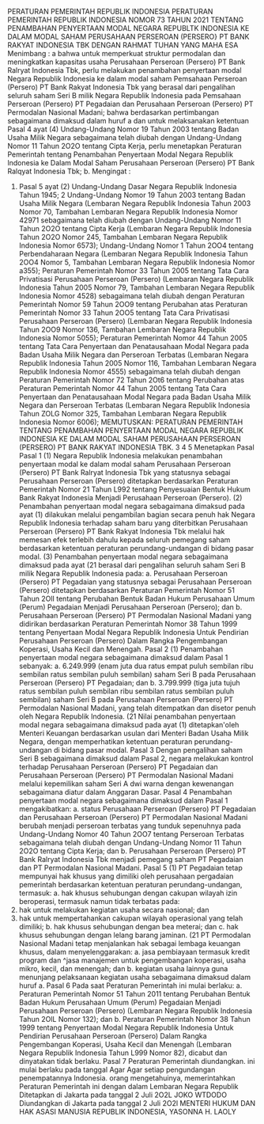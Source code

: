  PERATURAN PEMERINTAH REPUBLIK INDONESIA PERATURAN PEMERINTAH REPUBLIK INDONESIA NOMOR 73 TAHUN 2021 TENTANG PENAMBAHAN PENYERTAAN MODAL NEGARA REPUBLTK INDONESIA KE DALAM MODAL SAHAM PERUSAHAAN PERSEROAN (PERSERO} PT BANK RAKYAT INDONESIA TBK
DENGAN RAHMAT TUHAN YANG MAHA ESA
Menimbang :
 a bahwa untuk memperkuat struktur permodalan dan meningkatkan kapasitas usaha Perusahaan Perseroan (Persero) PT Bank Ralryat Indonesia Tbk, perlu melakukan penambahan penyertaan modal Negara Republik Indonesia ke dalam modal saham Pemsahaan Perseroan (Persero) PT Bank Rakyat Indonesia Tbk yang berasal dari pengalihan seluruh saham Seri B milik Negara Republik Indonesia pada Pemsahaan Perseroan (Persero) PT Pegadaian dan Perusahaan Perseroan (Persero) PT Permodalan Nasional Madani; bahwa berdasarkan pertimbangan sebagaimana dimaksud dalam huruf a dan untuk melaksanakan ketentuan Pasal 4 ayat (4) Undang-Undang Nomor 19 Tahun 2003 tentang Badan Usaha Milik Negara sebagaimana telah diubah dengan Undang-Undang Nomor 11 Tahun 2O2O tentang Cipta Kerja, perlu menetapkan Peraturan Pemerintah tentang Penambahan Penyertaan Modal Negara Republik lndonesia ke Dalam Modal Saham Perusahaan Perseroan (Persero) PT Bank Ralqyat Indonesia Tbk;
b.
Mengingat :

1. Pasal 5 ayat (2) Undang-Undang Dasar Negara Republik Indonesia Tahun 1945; 2 Undang-Undang Nomor 19 Tahun 2003 tentang Badan Usaha Milik Negara (Lembaran Negara Republik Indonesia Tahun 2003 Nomor 70, Tambahan Lembaran Negara Republik Indonesia Nomor 42971 sebagaimana telah diubah dengan Undang-Undang Nomor 11 Tahun 2O2O tentang Cipta Kerja (Lembaran Negara Republik Indonesia Tahun 2O2O Nomor 245, Tambahan Lembaran Negara Republik Indonesia Nomor 6573); Undang-Undang Nomor 1 Tahun 2OO4 tentang Perbendaharaan Negara (Lembaran Negara Republik Indonesia Tahun 2OO4 Nomor 5, Tambahan Lembaran Negara Republik Indonesia Nomor a355); Peraturan Pemerintah Nomor 33 Tahun 2005 tentang Tata Cara Privatisasi Perusahaan Perseroan (Persero) (Lembaran Negara Republik Indonesia Tahun 2005 Nomor 79, Tambahan Lembaran Negara Republik Indonesia Nomor 4528) sebagaimana telah diubah dengan Peraturan Pemerintah Nomor 59 Tahun 2OO9 tentang Perubahan atas Peraturan Pemerintah Nomor 33 Tahun 2OO5 tentang Tata Cara Privatisasi Perusahaan Perseroan (Persero) (Lembaran Negara Republik Indonesia Tahun 2OO9 Nomor 136, Tambahan Lembaran Negara Republik Indonesia Nomor 5055); Peraturan Pemerintah Nomor 44 Tahun 2005 tentang Tata Cara Penyertaan dan Penatausahaan Modal Negara pada Badan Usaha Milik Negara dan Perseroan Terbatas (Lembaran Negara Republik Indonesia Tahun 2005 Nomor 116, Tambahan Lembaran Negara Republik Indonesia Nomor 4555) sebagaimana telah diubah dengan Peraturan Pemerintah Nomor 72 Tahun 2Ot6 tentang Perubahan atas Peraturan Pemerintah Nomor 44 Tahun 2005 tentang Tata Cara Penyertaan dan Penatausahaan Modal Negara pada Badan Usaha Milik Negara dan Perseroan Terbatas (Lembaran Negara Republik Indonesia Tahun ZOLG Nomor 325, Tambahan Lembaran Negara Republik Indonesia Nomor 6006);
MEMUTUSKAN:
 PERATURAN PEMERINTAH TENTANG PENAMBAHAN PENYERTAAN MODAL NEGARA REPUBLIK INDONESIA KE DALAM MODAL SAHAM PERUSAHAAN PERSEROAN (PERSERO) PT BANK RAKYAT INDONESIA TBK. 3 4 5 Menetapkan Pasal Pasal 1 (1) Negara Republik Indonesia melakukan penambahan penyertaan modal ke dalam modal saham Perusahaan Perseroan (Persero) PT Bank Ralryat Indonesia Tbk yang statusnya sebagai Perusahaan Perseroan (Persero) ditetapkan berdasarkan Peraturan Pemerintah Nomor 21 Tahun L992 tentang Penyesuaian Bentuk Hukum Bank Rakyat Indonesia Menjadi Perusahaan Perseroan (Persero). (2) Penambahan penyertaan modal negara sebagaimana dimaksud pada ayat (1) dilakukan melalui pengambilan bagian secara penuh hak Negara Republik Indonesia terhadap saham baru yang diterbitkan Perusahaan Perseroan (Persero) PT Bank Rakyat Indonesia Tbk melalui hak memesan efek terlebih dahulu kepada seluruh pemegang saham berdasarkan ketentuan peraturan perundang-undangan di bidang pasar modal. (3) Penambahan penyertaan modal negara sebagaimana dimaksud pada ayat (21 berasal dari pengalihan seluruh saham Seri B milik Negara Republik Indonesia pada:
a. Perusahaan Perseroan (Persero) PT Pegadaian yang statusnya sebagai Perusahaan Perseroan (Persero) ditetapkan berdasarkan Peraturan Pemerintah Nomor 51 Tahun 2OlI tentang Perubahan Bentuk Badan Hukum Perusahaan Umum (Perum) Pegadaian Menjadi Perusahaan Perseroan (Persero); dan
b. Perusahaan Perseroan (Persero) PT Permodalan Nasional Madani yang didirikan berdasarkan Peraturan Pemerintah Nomor 38 Tahun 1999 tentang Penyertaan Modal Negara Republik Indonesia Untuk Pendirian Perusahaan Perseroan (Persero) Dalam Rangka Pengembangan Koperasi, Usaha Kecil dan Menengah. Pasal 2 (1) Penambahan penyertaan modal negara sebagaimana dimaksud dalam Pasal 1 sebanyak:
a. 6.249.999 (enam juta dua ratus empat puluh sembilan ribu sembilan ratus sembilan puluh sembilan) saham Seri B pada Perusahaan Perseroan (Persero) PT Pegadaian; dan
b. 3.799.999 (tiga juta tujuh ratus sembilan puluh sembilan ribu sembilan ratus sembilan puluh sembilan) saham Seri B pada Perusahaan Perseroan (Persero) PT Permodalan Nasional Madani, yang telah ditempatkan dan disetor penuh oleh Negara Republik Indonesia. (21 Nilai penambahan penyertaan modal negara sebagaimana dimaksud pada ayat (1) ditetapkan'oleh Menteri Keuangan berdasarkan usulan dari Menteri Badan Usaha Milik Negara, dengan memperhatikan ketentuan peraturan perundang-undangan di bidang pasar modal.
Pasal 3
Dengan pengalihan saham Seri B sebagaimana dimaksud dalam Pasal 2, negara melakukan kontrol terhadap Perusahaan Perseroan (Persero) PT Pegadaian dan Perusahaan Perseroan (Persero) PT Permodalan Nasional Madani melalui kepemilikan saham Seri A dwi warna dengan kewenangan sebagaimana diatur dalam Anggaran Dasar.
Pasal 4
Penambahan penyertaan modal negara sebagaimana dimaksud dalam Pasal 1 mengakibatkan:
a. status Perusahaan Perseroan (Persero) PT Pegadaian dan Perusahaan Perseroan (Persero) PT Permodalan Nasional Madani berubah menjadi perseroan terbatas yang tunduk sepenuhnya pada Undang-Undang Nomor 40 Tahun 2OO7 tentang Perseroan Terbatas sebagaimana telah diubah dengan Undang-Undang Nomor 11 Tahun 2O2O tentang Cipta Kerja; dan
b. Perusahaan Perseroan (Persero) PT Bank Ralryat Indonesia Tbk menjadi pemegang saham PT Pegadaian dan PT Permodalan Nasional Madani.
Pasal 5
(1) PT Pegadaian tetap mempunyai hak khusus yang dimiliki oleh perusahaan pergadaian pemerintah berdasarkan ketentuan peraturan perundang-undangan, termasuk:
a. hak khusus sehubungan dengan cakupan wilayah izin beroperasi, termasuk namun tidak terbatas pada:
1. hak untuk melakukan kegiatan usaha secara nasional; dan
2. hak untuk mempertahankan cakupan wilayah operasional yang telah dimiliki;
b. hak khusus sehubungan dengan bea meterai; dan
c. hak khusus sehubungan dengan lelang barang jaminan. (21 PT Permodalan Nasional Madani tetap menjalankan hak sebagai lembaga keuangan khusus, dalam menyelenggarakan:
a. jasa pembiayaan termasuk kredit program dan ^jasa manajemen untuk pengembangan koperasi, usaha mikro, kecil, dan menengah; dan
b. kegiatan usaha lainnya guna menunjang pelaksanaan kegiatan usaha sebagaimana dimaksud dalam huruf a.
Pasal 6
Pada saat Peraturan Pemerintah ini mulai berlaku:
a. Peraturan Pemerintah Nomor 51 Tahun 2011 tentang Perubahan Bentuk Badan Hukum Perusahaan Umum (Perum) Pegadaian Menjadi Perusahaan Perseroan (Persero) (Lembaran Negara Republik Indonesia Tahun 2OlL Nomor 132); dan
b. Peraturan Pemerintah Nomor 38 Tahun 1999 tentang Penyertaan Modal Negara Republik Indonesia Untuk Pendirian Perusahaan Perseroan (Persero) Dalam Rangka Pengembangan Koperasi, Usaha Kecil dan Menengah (Lembaran Negara Republik Indonesia Tahun L999 Nomor 82), dicabut dan dinyatakan tidak berlaku.
Pasal 7
Peraturan Pemerintah diundangkan. ini mulai berlaku pada tanggal Agar Agar setiap pengundangan penempatannya Indonesia. orang mengetahuinya, memerintahkan Peraturan Pemerintah ini dengan dalam Lembaran Negara Republik Ditetapkan di Jakarta pada tanggal 2 Juli 2O2L JOKO WTDODO Diundangkan di Jakarta pada tanggal 2 Juli 2O2l MENTERI HUKUM DAN HAK ASASI MANUSIA REPUBLIK INDONESIA, YASONNA H. LAOLY